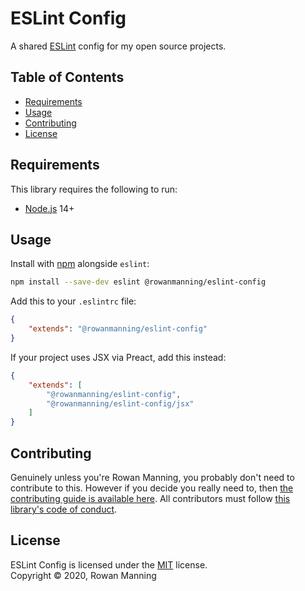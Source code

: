
# ESLint Config

A shared [ESLint](https://eslint.org/) config for my open source projects.


## Table of Contents

  * [Requirements](#requirements)
  * [Usage](#usage)
  * [Contributing](#contributing)
  * [License](#license)


## Requirements

This library requires the following to run:

  * [Node.js](https://nodejs.org/) 14+


## Usage

Install with [npm](https://www.npmjs.com/) alongside `eslint`:

```sh
npm install --save-dev eslint @rowanmanning/eslint-config
```

Add this to your `.eslintrc` file:

```json
{
    "extends": "@rowanmanning/eslint-config"
}
```

If your project uses JSX via Preact, add this instead:

```json
{
    "extends": [
        "@rowanmanning/eslint-config",
        "@rowanmanning/eslint-config/jsx"
    ]
}
```


## Contributing

Genuinely unless you're Rowan Manning, you probably don't need to contribute to this. However if you decide you really need to, then [the contributing guide is available here](docs/contributing.md). All contributors must follow [this library's code of conduct](docs/code_of_conduct.md).


## License

ESLint Config is licensed under the [MIT](LICENSE) license.<br/>
Copyright &copy; 2020, Rowan Manning
